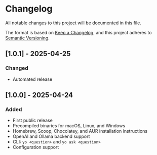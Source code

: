 # Changelog

All notable changes to this project will be documented in this file.

The format is based on [Keep a Changelog](https://keepachangelog.com/en/1.0.0/),
and this project adheres to [Semantic Versioning](https://semver.org/spec/v2.0.0.html).

## [1.0.1] - 2025-04-25
### Changed
- Automated release

## [1.0.0] - 2025-04-24
### Added
- First public release
- Precompiled binaries for macOS, Linux, and Windows
- Homebrew, Scoop, Chocolatey, and AUR installation instructions
- OpenAI and Ollama backend support
- CLI: `yo <question>` and `yo ask <question>`
- Configuration support
